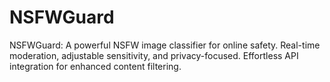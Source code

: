 # NSFWGuard
NSFWGuard: A powerful NSFW image classifier for online safety. Real-time moderation, adjustable sensitivity, and privacy-focused. Effortless API integration for enhanced content filtering.
